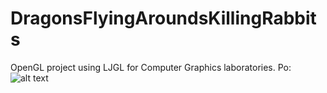 # DragonsFlyingAroundsKillingRabbits
OpenGL project using LJGL for Computer Graphics laboratories.
Po: <br />
![alt text](https://raw.githubusercontent.com/Anteklantek/DragonsFlyingAroundsKillingRabbits/master/screenshot.png) <br />
